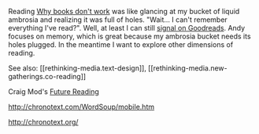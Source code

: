 
Reading [Why books don't work](https://andymatuschak.org/books/) was like glancing at my bucket of liquid ambrosia and realizing it was full of holes. "Wait... I can't remember everything I've read?". Well, at least I can still [signal on Goodreads](https://www.goodreads.com/user/show/61849534-max-krieger). Andy focuses on memory, which is great because my ambrosia bucket needs its holes plugged. In the meantime I want to explore other dimensions of reading.

See also: [[rethinking-media.text-design]], [[rethinking-media.new-gatherings.co-reading]]

Craig Mod's [Future Reading](https://aeon.co/essays/stagnant-and-dull-can-digital-books-ever-replace-print)

http://chronotext.com/WordSoup/mobile.htm

http://chronotext.org/
